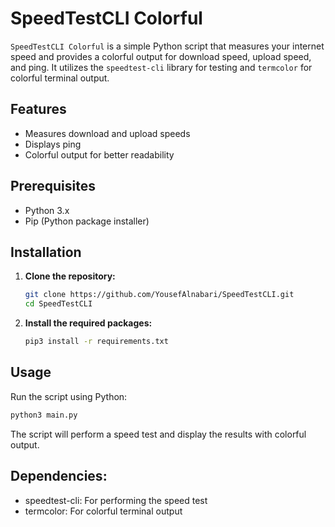 # SpeedTestCLI Colorful

`SpeedTestCLI Colorful` is a simple Python script that measures your internet speed and provides a colorful output for download speed, upload speed, and ping. It utilizes the `speedtest-cli` library for testing and `termcolor` for colorful terminal output.

## Features

- Measures download and upload speeds
- Displays ping
- Colorful output for better readability

## Prerequisites

- Python 3.x
- Pip (Python package installer)

## Installation

1. **Clone the repository:**

   ```bash
   git clone https://github.com/YousefAlnabari/SpeedTestCLI.git
   cd SpeedTestCLI
   ```
2. **Install the required packages:**

    ```bash
    pip3 install -r requirements.txt
    ```

## Usage

Run the script using Python:
```bash
python3 main.py
```

The script will perform a speed test and display the results with colorful output.

## Dependencies:

- speedtest-cli: For performing the speed test
- termcolor: For colorful terminal output
